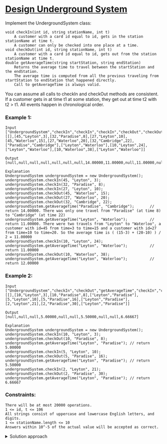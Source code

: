 # [Design Underground System](https://leetcode.com/problems/design-underground-system/)

Implement the UndergroundSystem class:

    void checkIn(int id, string stationName, int t)
        A customer with a card id equal to id, gets in the station stationName at time t.
        A customer can only be checked into one place at a time.
    void checkOut(int id, string stationName, int t)
        A customer with a card id equal to id, gets out from the station stationName at time t.
    double getAverageTime(string startStation, string endStation)
        Returns the average time to travel between the startStation and the endStation.
        The average time is computed from all the previous traveling from startStation to endStation that happened directly.
        Call to getAverageTime is always valid.

You can assume all calls to checkIn and checkOut methods are consistent. If a customer gets in at time t1 at some station, they get out at time t2 with t2 > t1. All events happen in chronological order.

 

### Example 1:

    Input
    ["UndergroundSystem","checkIn","checkIn","checkIn","checkOut","checkOut","checkOut","getAverageTime","getAverageTime","checkIn","getAverageTime","checkOut","getAverageTime"]
    [[],[45,"Leyton",3],[32,"Paradise",8],[27,"Leyton",10],[45,"Waterloo",15],[27,"Waterloo",20],[32,"Cambridge",22],["Paradise","Cambridge"],["Leyton","Waterloo"],[10,"Leyton",24],["Leyton","Waterloo"],[10,"Waterloo",38],["Leyton","Waterloo"]]

    Output
    [null,null,null,null,null,null,null,14.00000,11.00000,null,11.00000,null,12.00000]

    Explanation
    UndergroundSystem undergroundSystem = new UndergroundSystem();
    undergroundSystem.checkIn(45, "Leyton", 3);
    undergroundSystem.checkIn(32, "Paradise", 8);
    undergroundSystem.checkIn(27, "Leyton", 10);
    undergroundSystem.checkOut(45, "Waterloo", 15);
    undergroundSystem.checkOut(27, "Waterloo", 20);
    undergroundSystem.checkOut(32, "Cambridge", 22);
    undergroundSystem.getAverageTime("Paradise", "Cambridge");       // return 14.00000. There was only one travel from "Paradise" (at time 8) to "Cambridge" (at time 22)
    undergroundSystem.getAverageTime("Leyton", "Waterloo");          // return 11.00000. There were two travels from "Leyton" to "Waterloo", a customer with id=45 from time=3 to time=15 and a customer with id=27 from time=10 to time=20. So the average time is ( (15-3) + (20-10) ) / 2 = 11.00000
    undergroundSystem.checkIn(10, "Leyton", 24);
    undergroundSystem.getAverageTime("Leyton", "Waterloo");          // return 11.00000
    undergroundSystem.checkOut(10, "Waterloo", 38);
    undergroundSystem.getAverageTime("Leyton", "Waterloo");          // return 12.00000

### Example 2:

    Input
    ["UndergroundSystem","checkIn","checkOut","getAverageTime","checkIn","checkOut","getAverageTime","checkIn","checkOut","getAverageTime"]
    [[],[10,"Leyton",3],[10,"Paradise",8],["Leyton","Paradise"],[5,"Leyton",10],[5,"Paradise",16],["Leyton","Paradise"],[2,"Leyton",21],[2,"Paradise",30],["Leyton","Paradise"]]

    Output
    [null,null,null,5.00000,null,null,5.50000,null,null,6.66667]

    Explanation
    UndergroundSystem undergroundSystem = new UndergroundSystem();
    undergroundSystem.checkIn(10, "Leyton", 3);
    undergroundSystem.checkOut(10, "Paradise", 8);
    undergroundSystem.getAverageTime("Leyton", "Paradise"); // return 5.00000
    undergroundSystem.checkIn(5, "Leyton", 10);
    undergroundSystem.checkOut(5, "Paradise", 16);
    undergroundSystem.getAverageTime("Leyton", "Paradise"); // return 5.50000
    undergroundSystem.checkIn(2, "Leyton", 21);
    undergroundSystem.checkOut(2, "Paradise", 30);
    undergroundSystem.getAverageTime("Leyton", "Paradise"); // return 6.66667

 

### Constraints:

    There will be at most 20000 operations.
    1 <= id, t <= 106
    All strings consist of uppercase and lowercase English letters, and digits.
    1 <= stationName.length <= 10
    Answers within 10^-5 of the actual value will be accepted as correct.
    
<details>
  <summary>Solution approach</summary>
  Keep two tables, one which tracks which id is checked in with starting station and time information, and the other pairing each start and end station, keeping total travel time 
  and travel counts to calculate average time.
</details>

